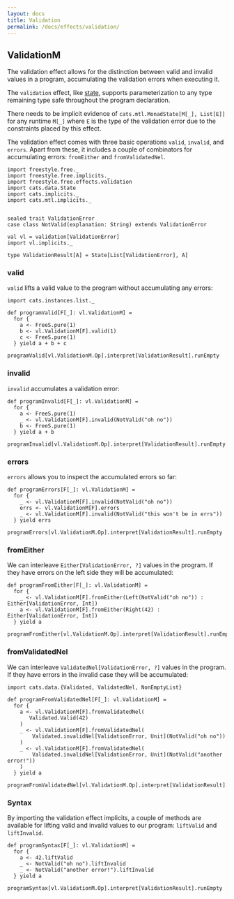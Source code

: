 ```yaml
---
layout: docs
title: Validation
permalink: /docs/effects/validation/
---
```


## ValidationM

The validation effect allows for the distinction between valid and invalid values in a program, accumulating the validation errors when executing it.

The `validation` effect, like [state](../state), supports parameterization to any type remaining type safe throughout the program declaration.

There needs to be implicit evidence of `cats.mtl.MonadState[M[_], List[E]]`
for any runtime `M[_]` where `E` is the type of the validation error due to the constraints placed by this effect.

The validation effect comes with three basic operations `valid`, `invalid`, and `errors`. Apart from these, it includes a couple of combinators for accumulating errors: `fromEither` and `fromValidatedNel`.

```tut:silent
import freestyle.free._
import freestyle.free.implicits._
import freestyle.free.effects.validation
import cats.data.State
import cats.implicits._
import cats.mtl.implicits._


sealed trait ValidationError
case class NotValid(explanation: String) extends ValidationError

val vl = validation[ValidationError]
import vl.implicits._

type ValidationResult[A] = State[List[ValidationError], A]
```

### valid

`valid` lifts a valid value to the program without accumulating any errors:

```tut:book
import cats.instances.list._

def programValid[F[_]: vl.ValidationM] =
  for {
    a <- FreeS.pure(1)
    b <- vl.ValidationM[F].valid(1)
    c <- FreeS.pure(1)
  } yield a + b + c

programValid[vl.ValidationM.Op].interpret[ValidationResult].runEmpty
```

### invalid

`invalid` accumulates a validation error:

```tut:book
def programInvalid[F[_]: vl.ValidationM] =
  for {
    a <- FreeS.pure(1)
    _ <- vl.ValidationM[F].invalid(NotValid("oh no"))
    b <- FreeS.pure(1)
  } yield a + b

programInvalid[vl.ValidationM.Op].interpret[ValidationResult].runEmpty
```

### errors

`errors` allows you to inspect the accumulated errors so far:

```tut:book
def programErrors[F[_]: vl.ValidationM] =
  for {
    _ <- vl.ValidationM[F].invalid(NotValid("oh no"))
    errs <- vl.ValidationM[F].errors
    _ <- vl.ValidationM[F].invalid(NotValid("this won't be in errs"))
  } yield errs

programErrors[vl.ValidationM.Op].interpret[ValidationResult].runEmpty
```

### fromEither

We can interleave `Either[ValidationError, ?]` values in the program. If they have errors on the left side they will be accumulated:

```tut:book
def programFromEither[F[_]: vl.ValidationM] =
  for {
    _ <- vl.ValidationM[F].fromEither(Left(NotValid("oh no")) : Either[ValidationError, Int])
	a <- vl.ValidationM[F].fromEither(Right(42) : Either[ValidationError, Int])
  } yield a

programFromEither[vl.ValidationM.Op].interpret[ValidationResult].runEmpty
```

### fromValidatedNel

We can interleave `ValidatedNel[ValidationError, ?]` values in the program. If they have errors in the invalid case they will be accumulated:

```tut:book
import cats.data.{Validated, ValidatedNel, NonEmptyList}

def programFromValidatedNel[F[_]: vl.ValidationM] =
  for {
    a <- vl.ValidationM[F].fromValidatedNel(
	   Validated.Valid(42)
	)
	_ <- vl.ValidationM[F].fromValidatedNel(
	    Validated.invalidNel[ValidationError, Unit](NotValid("oh no"))
    )
	_ <- vl.ValidationM[F].fromValidatedNel(
	    Validated.invalidNel[ValidationError, Unit](NotValid("another error!"))
    )
  } yield a

programFromValidatedNel[vl.ValidationM.Op].interpret[ValidationResult].runEmpty
```

### Syntax

By importing the validation effect implicits, a couple of methods are available for lifting valid and invalid values to our program: `liftValid` and `liftInvalid`.

```tut:book
def programSyntax[F[_]: vl.ValidationM] =
  for {
    a <- 42.liftValid
	_ <- NotValid("oh no").liftInvalid
	_ <- NotValid("another error!").liftInvalid
  } yield a

programSyntax[vl.ValidationM.Op].interpret[ValidationResult].runEmpty
```
